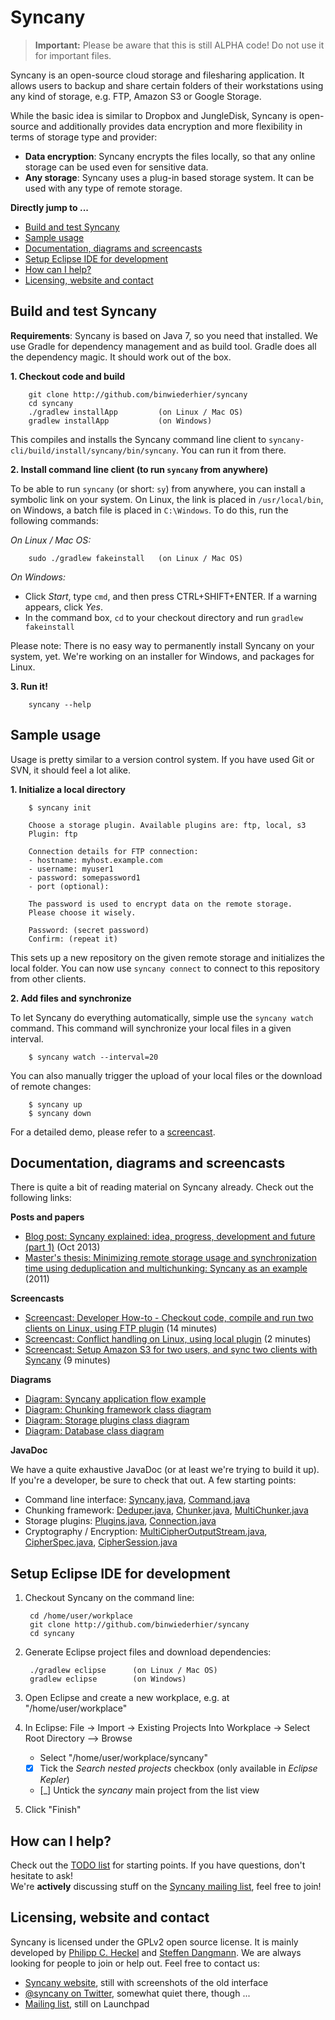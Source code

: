 Syncany
=======
> **Important:** Please be aware that this is still ALPHA code! Do not use it
                 for important files.

Syncany is an open-source cloud storage and filesharing application. It allows
users to backup and share certain folders of their workstations using any kind
of storage, e.g. FTP, Amazon S3 or Google Storage.

While the basic idea is similar to Dropbox and JungleDisk, Syncany is
open-source and additionally provides data encryption and more flexibility in
terms of storage type and provider:

- **Data encryption**: Syncany encrypts the files locally, so that any online
  storage can be used even for sensitive data.  
- **Any storage**: Syncany uses a plug-in based storage system. It can
  be used with any type of remote storage.


**Directly jump to ...**

- [Build and test Syncany](#build-and-test-syncany)
- [Sample usage](#sample-usage)
- [Documentation, diagrams and screencasts](#documentation-diagrams-and-screencasts)
- [Setup Eclipse IDE for development](#setup-eclipse-ide-for-development)
- [How can I help?](#how-can-i-help)
- [Licensing, website and contact](#licensing-website-and-contact)


Build and test Syncany
----------------------

**Requirements**: Syncany is based on Java 7, so you need that installed. We use
Gradle for dependency management and as build tool. Gradle does all the
dependency magic. It should work out of the box.

**1. Checkout code and build**

        git clone http://github.com/binwiederhier/syncany
        cd syncany        
        ./gradlew installApp         (on Linux / Mac OS)
        gradlew installApp           (on Windows)

This compiles and installs the Syncany command line client to 
`syncany-cli/build/install/syncany/bin/syncany`. You can run it from there.

**2. Install command line client (to run `syncany` from anywhere)**

To be able to run `syncany` (or short: `sy`) from anywhere, you can install a 
symbolic link on your system. On Linux, the link is placed in `/usr/local/bin`,
on Windows, a batch file is placed in `C:\Windows`. To do this, run the
following commands:

*On Linux / Mac OS:*

        sudo ./gradlew fakeinstall   (on Linux / Mac OS)
        
*On Windows:*
  - Click *Start*, type `cmd`, and then press CTRL+SHIFT+ENTER. If a warning appears, click *Yes*.
  - In the command box, `cd` to your checkout directory and run `gradlew fakeinstall`
        
Please note: There is no easy way to permanently install Syncany on your system, 
yet. We're working on an installer for Windows, and packages for Linux.
        
**3. Run it!**

        syncany --help        
 

Sample usage
------------

Usage is pretty similar to a version control system. If you have used Git or
SVN, it should feel a lot alike.

**1. Initialize a local directory**

        $ syncany init 
        
        Choose a storage plugin. Available plugins are: ftp, local, s3
        Plugin: ftp
        
        Connection details for FTP connection:
        - hostname: myhost.example.com
        - username: myuser1
        - password: somepassword1
        - port (optional):

        The password is used to encrypt data on the remote storage.
        Please choose it wisely.

        Password: (secret password)
        Confirm: (repeat it)
        
This sets up a new repository on the given remote storage and initializes the
local folder. You can now use `syncany connect` to connect to this repository
from other clients.

**2. Add files and synchronize**

To let Syncany do everything automatically, simple use the `syncany watch` command. This command will synchronize your local files in a given interval. 

        $ syncany watch --interval=20

You can also manually trigger the upload of your local files or the download of remote changes:

        $ syncany up
        $ syncany down

For a detailed demo, please refer to a [screencast](#documentation-diagrams-and-screencasts). 


Documentation, diagrams and screencasts
---------------------------------------

There is quite a bit of reading material on Syncany already. Check out the following links:

**Posts and papers**
- [Blog post: Syncany explained: idea, progress, development and future (part 1)](http://blog.philippheckel.com/2013/10/18/syncany-explained-idea-progress-development-future/) (Oct 2013)
- [Master's thesis: Minimizing remote storage usage and synchronization time using deduplication and multichunking: Syncany as an example](http://blog.philippheckel.com/2013/05/20/minimizing-remote-storage-usage-and-synchronization-time-using-deduplication-and-multichunking-syncany-as-an-example/) (2011)

**Screencasts**
- [Screencast: Developer How-to - Checkout code, compile and run two clients on Linux, using FTP plugin](http://www.youtube.com/watch?v=xE8nGL8U4Gg) (14 minutes)
- [Screencast: Conflict handling on Linux, using local plugin](http://www.youtube.com/watch?v=tvsZcuhVH8c) (2 minutes)
- [Screencast: Setup Amazon S3 for two users, and sync two clients with Syncany](http://www.youtube.com/watch?v=skKzqID_Zrc) (9 minutes)

**Diagrams**
- [Diagram: Syncany application flow example](https://raw.github.com/binwiederhier/syncany/15efd1df039253a3884dea36ca21f58628b32c04/docs/Diagram%20Application%20Flow%202.png)
- [Diagram: Chunking framework class diagram](https://raw.github.com/binwiederhier/syncany/15efd1df039253a3884dea36ca21f58628b32c04/docs/Diagram%20Chunking%20Framework.png)
- [Diagram: Storage plugins class diagram](https://raw.github.com/binwiederhier/syncany/15efd1df039253a3884dea36ca21f58628b32c04/docs/Diagram%20Connection%20Plugins.png)
- [Diagram: Database class diagram](https://raw.github.com/binwiederhier/syncany/15efd1df039253a3884dea36ca21f58628b32c04/docs/Diagram%20Database.png)

**JavaDoc**

We have a quite exhaustive JavaDoc (or at least we're trying to build it up). If you're a developer, be sure to check that out. A few starting points:

- Command line interface: [Syncany.java](https://github.com/binwiederhier/syncany/blob/15efd1df039253a3884dea36ca21f58628b32c04/src/org/syncany/Syncany.java), [Command.java](https://github.com/binwiederhier/syncany/blob/15efd1df039253a3884dea36ca21f58628b32c04/src/org/syncany/cli/Command.java)
- Chunking framework: [Deduper.java](https://github.com/binwiederhier/syncany/blob/15efd1df039253a3884dea36ca21f58628b32c04/src/org/syncany/chunk/Deduper.java), [Chunker.java](https://github.com/binwiederhier/syncany/blob/15efd1df039253a3884dea36ca21f58628b32c04/src/org/syncany/chunk/Chunker.java), [MultiChunker.java](https://github.com/binwiederhier/syncany/blob/15efd1df039253a3884dea36ca21f58628b32c04/src/org/syncany/chunk/MultiChunker.java)
- Storage plugins: [Plugins.java](https://github.com/binwiederhier/syncany/blob/15efd1df039253a3884dea36ca21f58628b32c04/src/org/syncany/connection/plugins/Plugins.java), [Connection.java](https://github.com/binwiederhier/syncany/blob/15efd1df039253a3884dea36ca21f58628b32c04/src/org/syncany/connection/plugins/Connection.java)
- Cryptography / Encryption: [MultiCipherOutputStream.java](https://github.com/binwiederhier/syncany/blob/15efd1df039253a3884dea36ca21f58628b32c04/src/org/syncany/crypto/MultiCipherOutputStream.java), [CipherSpec.java](https://github.com/binwiederhier/syncany/blob/15efd1df039253a3884dea36ca21f58628b32c04/src/org/syncany/crypto/CipherSpec.java), [CipherSession.java](https://github.com/binwiederhier/syncany/blob/15efd1df039253a3884dea36ca21f58628b32c04/src/org/syncany/crypto/CipherSession.java)


Setup Eclipse IDE for development
---------------------------------

1. Checkout Syncany on the command line: 

        cd /home/user/workplace
        git clone http://github.com/binwiederhier/syncany
        cd syncany
        
2. Generate Eclipse project files and download dependencies:

        ./gradlew eclipse      (on Linux / Mac OS)
        gradlew eclipse        (on Windows)   

3. Open Eclipse and create a new workplace, e.g. at "/home/user/workplace"
   
4. In Eclipse: File -> Import -> Existing Projects Into Workplace
   -> Select Root Directory --> Browse
   
   - Select "/home/user/workplace/syncany"
   - [x] Tick the *Search nested projects* checkbox (only available in *Eclipse Kepler*)
   - [_] Untick the *syncany* main project from the list view

5. Click "Finish"


How can I help?
---------------
Check out the <a href="TODO.md">TODO list</a> for starting points. If you have questions,
don't hesitate to ask!  
We're **actively** discussing stuff on the [Syncany mailing list](https://launchpad.net/~syncany-team), 
feel free to join!

 
Licensing, website and contact
------------------------------

Syncany is licensed under the GPLv2 open source license. It is mainly developed by [Philipp C. Heckel](http://blog.philippheckel.com/) and [Steffen Dangmann](https://www.xing.com/profiles/Steffen_Dangmann). We are always looking for people to join or help out. Feel free to contact us:

- [Syncany website](http://www.syncany.org/), still with screenshots of the old interface
- [@syncany on Twitter](http://twitter.com/#!/syncany), somewhat quiet there, though ...
- [Mailing list](https://launchpad.net/~syncany-team), still on Launchpad
